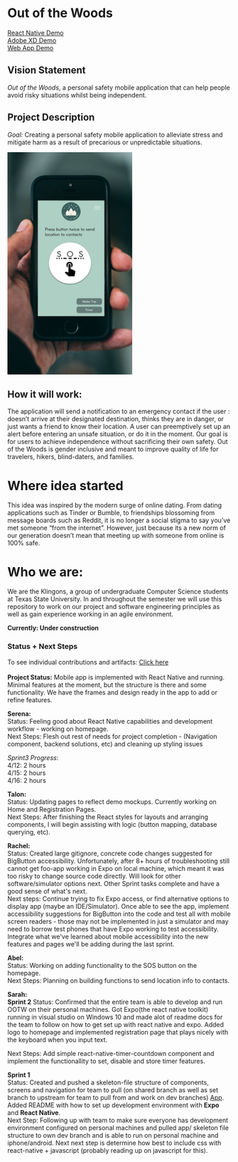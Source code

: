 # Out of the Woods
[React Native Demo](Docs/3398_sprint2_demo.mov) <br>
[Adobe XD Demo](https://xd.adobe.com/view/80b31619-94ac-4041-7646-a40ef9188a47-f682/?fullscreen)<br>
[Web App Demo](https://cs3398-s19-klingon-warriors.github.io/Out-of-the-Woods/)

## Vision Statement

_Out of the Woods_, a personal safety mobile application that can help people avoid risky situations whilst being independent.

## Project Description

_Goal:_ Creating a personal safety mobile application to alleviate stress and mitigate harm as a result of precarious or unpredictable situations.

<img src="Docs/Sprint1/Group 4.png" height="500px">

## How it will work:
The application will send a notification to an emergency contact if the user : doesn’t arrive at their designated destination, thinks they are in danger, or just wants a friend to know their location. A user can preemptively set up an alert before entering an unsafe situation, or do it in the moment. Our goal is for users to achieve independence without sacrificing their own safety. Out of the Woods is gender inclusive and meant to improve quality of life for travelers, hikers, blind-daters, and families.

# Where idea started
This idea was inspired by the modern surge of online dating. From dating applications such as Tinder or Bumble, to friendships blossoming from message boards such as Reddit, it is no longer a social stigma to say you’ve met someone “from the internet”. However, just because its a new norm of our generation doesn’t mean that meeting up with someone from online is 100% safe.


# Who we are:
We are the Klingons, a group of undergraduate Computer Science students at Texas State University. In and throughout the semester we will use this repository to work on our project and software engineering principles as well as gain experience working in an agile environment.

**Currently: Under construction**

### Status + Next Steps
To see individual contributions and artifacts: [Click here](https://github.com/cs3398-s19-klingon-warriors/Out-of-the-Woods/tree/shared/Docs)<br><br>
**Project Status:** Mobile app is implemented with React Native and running. Minimal features at the moment, but the structure is there and some functionality. We have the frames and design ready in the app to add or refine features. 

**Serena:** <br>
Status: Feeling good about React Native capabilities and development workflow - working on homepage. <br>
Next Steps: Flesh out rest of needs for project completion - (Navigation component, backend solutions, etc) and cleaning up styling issues

_Sprint3 Progress_: <br>
4/12: 2 hours <br>
4/15: 2 hours <br>
4/16: 2 hours <br>

**Talon:** <br>
Status: Updating pages to reflect demo mockups. Currently working on Home and Registration Pages.<br>
Next Steps: After finishing the React styles for layouts and arranging components, I will begin assisting with logic (button mapping, database querying, etc).

**Rachel:** <br>
Status: Created large gitignore, concrete code changes suggested for BigButton accessibility. Unfortunately, after 8+ hours of troubleshooting still cannot get foo-app working in Expo on local machine, which meant it was too risky to change source code directly. Will look for other software/simulator options next. Other Sprint tasks complete and have a good sense of what's next.<br>
Next steps: Continue trying to fix Expo access, or find alternative options to display app (maybe an IDE/Simulator). Once able to see the app, implement accessibility suggestions for BigButton into the code and test all with mobile screen readers - those may not be implemented in just a simulator and may need to borrow test phones that have Expo working to test accessibility. Integrate what we've learned about mobile accessibility into the new features and pages we'll be adding during the last sprint.

**Abel:** <br>
Status: Working on adding functionality to the SOS button on the homepage.<br>
Next Steps: Planning on building functions to send location info to contacts.

**Sarah:**<br>
__Sprint 2__
Status: Confirmed that the entire team is able to develop and run OOTW on their personal machines. Got Expo(the react native toolkit) running in visual studio on Windows 10 and made alot of readme docs for the team to follow on how to get set up with react native and expo. Added logo to homepage and implemented registration page that plays nicely with the keyboard when you input text.

Next Steps: Add simple react-native-timer-countdown component and implement the functionallity to set, disable and store timer features.

__Sprint 1__<br>
Status: Created and pushed a skeleton-file structure of components, screens and navigation for team to pull (on shared branch as well as set branch to upstream for team to pull from and work on dev branches) [App](https://github.com/cs3398-s19-klingon-warriors/Out-of-the-Woods/tree/master/App). Added README with how to set up development environment with __Expo__ and __React Native__.
<br>
Next Step: Following up with team to make sure everyone has development environment configured on personal machines and pulled app/ skeleton file structure to own dev branch and is able to run on personal machine and iphone/android. Next next step is determine how best to include css with react-native + javascript (probably reading up on javascript for this). 
